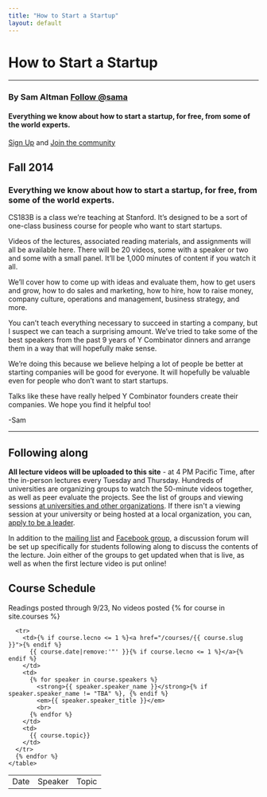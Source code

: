 ```yaml
---
title: "How to Start a Startup"
layout: default
---
```

<div class="container">
  <h1>How to Start a Startup</h1>
  <hr />
</div>

<div class="jumbotron">
  <h3>
    By Sam Altman <a href="https://twitter.com/sama" class="twitter-follow-button" data-show-count="false" data-show-screen-name="true">Follow @sama</a>
  </h3>
  <h4><strong>Everything we know about how to start a startup, for free, from some of the world experts.</strong></h4>
  <a href="http://eepurl.com/3oe0H" class="btn btn-warning btn-lg"><span class="glyphicon glyphicon-envelope"></span>  Sign Up</a> and <a href="https://www.facebook.com/groups/556336557801913/" class="btn btn-primary btn-lg"> Join the community </a>
</div>
<div class="row">
  <div class="col-sm-6">
    <h2 class="page-header">
      Fall 2014
    </h2>
    <h3>Everything we know about how to start a startup, for free, from some of the world experts.</h3>
    <p>
    CS183B is a class we’re teaching at Stanford.  It’s designed to be a sort of one-class business course for people who want to start startups.
    </p>
    <p>
    Videos of the lectures, associated reading materials, and assignments will all be available here.  There will be 20 videos, some with a speaker or two and some with a small panel.   It’ll be 1,000 minutes of content if you watch it all.
    </p>
    <p>We’ll cover how to come up with ideas and evaluate them, how to get users and grow, how to do sales and marketing, how to hire, how to raise money, company culture, operations and management, business strategy, and more.</p>
    <p>
    You can’t teach everything necessary to succeed in starting a company, but I suspect we can teach a surprising amount.  We’ve tried to take some of the best speakers from the past 9 years of Y Combinator dinners and arrange them in a way that will hopefully make sense.
    </p>
    <p>
      We’re doing this because we believe helping a lot of people be better at starting companies will be good for everyone.  It will hopefully be valuable even for people who don’t want to start startups.
    </p>
    <p>
    Talks like these have really helped Y Combinator founders create their companies.  We hope you find it helpful too!
    </p>
    <p> -Sam </p>
    <hr>
    <h2 class="page-header">
      Following along
    </h2>
    <p>
    <strong>All lecture videos will be uploaded to this site</strong> - at 4 PM Pacific Time, after the in-person lectures every Tuesday and Thursday. Hundreds of universities are organizing groups to watch the 50-minute videos together, as well as peer evaluate the projects. See the list of groups and viewing sessions
    <a href="https://docs.google.com/spreadsheets/d/1P5xh1t0SOUlVmFkLKPk07DO4dWzM3B9bUWFctWEk1bY/edit#gid=0">at
    universities and other organizations</a>.
    If there isn't a viewing session at your university or being hosted at a local organization, you can, <a href="https://docs.google.com/forms/d/1txn_v7M-MmrqbCH44lAD4JKcM1iCTHLL1vCrqv2qH9U/viewform">apply to be a leader</a>.
    </p>
    <p>
      In addition to the <a href="http://eepurl.com/3oe0H">mailing list</a> and
      <a href="https://www.facebook.com/groups/556336557801913/">Facebook group</a>,
       a discussion forum will be set up specifically for students following along
       to discuss the contents of the lecture. Join either of the groups to get
       updated when that is live, as well as when the first lecture video is
       put online!
    </p>
  </div>
  <div class="col-sm-6">
    <h2 class="page-header">
    Course Schedule
    </h2>
    Readings posted through 9/23, No videos posted
    <table class="table table-striped table-bordered top-margin">
      <tr>
        <td>Date</td>
        <td>Speaker</td>
        <td>Topic</td>
      </tr>
      {% for course in site.courses %}

      <tr>
        <td>{% if course.lecno <= 1 %}<a href="/courses/{{ course.slug }}">{% endif %}
          {{ course.date|remove:'"' }}{% if course.lecno <= 1 %}</a>{% endif %}
        </td>
        <td>
          {% for speaker in course.speakers %}
            <strong>{{ speaker.speaker_name }}</strong>{% if speaker.speaker_name != "TBA" %}, {% endif %}
            <em>{{ speaker.speaker_title }}</em>
            <br>
          {% endfor %}
        </td>
        <td>
          {{ course.topic}}
        </td>
      </tr>
      {% endfor %}
    </table>
  </div>
</div>
